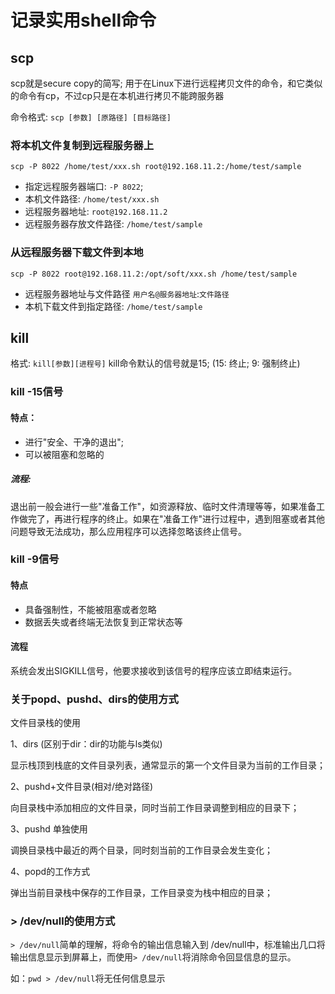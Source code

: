 # 记录实用shell命令

## scp

scp就是secure copy的简写; 用于在Linux下进行远程拷贝文件的命令，和它类似的命令有cp，不过cp只是在本机进行拷贝不能跨服务器

命令格式: `scp [参数] [原路径] [目标路径]`

### 将本机文件复制到远程服务器上

`scp -P 8022 /home/test/xxx.sh root@192.168.11.2:/home/test/sample`

- 指定远程服务器端口: `-P 8022`; 
- 本机文件路径: `/home/test/xxx.sh` 
- 远程服务器地址: `root@192.168.11.2`
- 远程服务器存放文件路径: `/home/test/sample`

### 从远程服务器下载文件到本地

`scp -P 8022 root@192.168.11.2:/opt/soft/xxx.sh /home/test/sample`

- 远程服务器地址与文件路径 `用户名@服务器地址`:`文件路径`
- 本机下载文件到指定路径: `/home/test/sample`

## kill

格式: `kill[参数][进程号]` kill命令默认的信号就是15; (15: 终止; 9: 强制终止)

### kill -15信号

#### 特点：

- 进行"安全、干净的退出"; 
- 可以被阻塞和忽略的

##### 流程: 

退出前一般会进行一些"准备工作"，如资源释放、临时文件清理等等，如果准备工作做完了，再进行程序的终止。如果在"准备工作"进行过程中，遇到阻塞或者其他问题导致无法成功，那么应用程序可以选择忽略该终止信号。

### kill -9信号

#### 特点
- 具备强制性，不能被阻塞或者忽略
- 数据丢失或者终端无法恢复到正常状态等

#### 流程

系统会发出SIGKILL信号，他要求接收到该信号的程序应该立即结束运行。

### 关于popd、pushd、dirs的使用方式

文件目录栈的使用

1、dirs (区别于dir：dir的功能与ls类似)

显示栈顶到栈底的文件目录列表，通常显示的第一个文件目录为当前的工作目录；

2、pushd+文件目录(相对/绝对路径)

向目录栈中添加相应的文件目录，同时当前工作目录调整到相应的目录下；

3、pushd 单独使用

调换目录栈中最近的两个目录，同时刻当前的工作目录会发生变化；

4、popd的工作方式

弹出当前目录栈中保存的工作目录，工作目录变为栈中相应的目录；

### > /dev/null的使用方式

`> /dev/null`简单的理解，将命令的输出信息输入到 /dev/null中，标准输出几口将输出信息显示到屏幕上，而使用`> /dev/null`将消除命令回显信息的显示。

如：`pwd > /dev/null`将无任何信息显示

